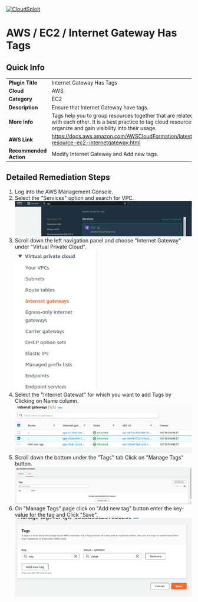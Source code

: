 [![CloudSploit](https://cloudsploit.com/img/logo-new-big-text-100.png "CloudSploit")](https://cloudsploit.com)

# AWS / EC2 / Internet Gateway Has Tags

## Quick Info

| | |
|-|-|
| **Plugin Title** | Internet Gateway Has Tags |
| **Cloud** | AWS |
| **Category** | EC2 |
| **Description** | Ensure that Internet Gateway have tags. |
| **More Info** | Tags help you to group resources together that are related to or associated with each other. It is a best practice to tag cloud resources to better organize and gain visibility into their usage. |
| **AWS Link** | https://docs.aws.amazon.com/AWSCloudFormation/latest/UserGuide/aws-resource-ec2-internetgateway.html |
| **Recommended Action** | Modify Internet Gateway and Add new tags. |

## Detailed Remediation Steps
1. Log into the AWS Management Console.
2. Select the "Services" option and search for VPC. </br> <img src="/resources/aws/ec2/internet-gateway-has-tags/step2.png"/>
3. Scroll down the left navigation panel and choose "Internet Gateway" under "Virtual Private Cloud". </br> <img src="/resources/aws/ec2/internet-gateway-has-tags/step3.png"/>
4. Select the "Internet Gatewat" for which you want to add Tags by Clicking on Name column. </br> <img src="/resources/aws/ec2/internet-gateway-has-tags/step4.png"/>
5. Scroll down the bottom under the "Tags" tab Click on  "Manage Tags" button. </br> <img src="/resources/aws/ec2/internet-gateway-has-tags/step5.png"/>
6. On "Manage Tags" page click on  "Add new tag" button enter the key-value for the tag and Click "Save". </br><img src="/resources/aws/ec2/internet-gateway-has-tags/step6.png"/>
